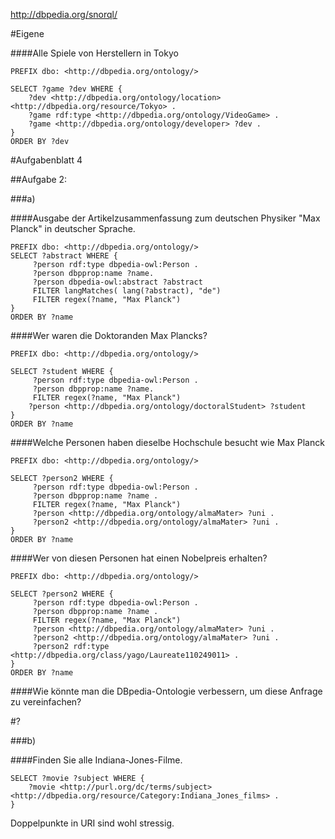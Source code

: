 http://dbpedia.org/snorql/

#Eigene

####Alle Spiele von Herstellern in Tokyo

```
PREFIX dbo: <http://dbpedia.org/ontology/>

SELECT ?game ?dev WHERE {
    ?dev <http://dbpedia.org/ontology/location> <http://dbpedia.org/resource/Tokyo> .
    ?game rdf:type <http://dbpedia.org/ontology/VideoGame> .
    ?game <http://dbpedia.org/ontology/developer> ?dev .
}
ORDER BY ?dev
```


#Aufgabenblatt 4

##Aufgabe 2:

###a)

####Ausgabe der Artikelzusammenfassung zum deutschen Physiker "Max Planck" in deutscher Sprache.

```
PREFIX dbo: <http://dbpedia.org/ontology/>
SELECT ?abstract WHERE {
     ?person rdf:type dbpedia-owl:Person .
     ?person dbpprop:name ?name.
     ?person dbpedia-owl:abstract ?abstract
     FILTER langMatches( lang(?abstract), "de")
     FILTER regex(?name, "Max Planck") 
}
ORDER BY ?name
```

####Wer waren die Doktoranden Max Plancks?

```
PREFIX dbo: <http://dbpedia.org/ontology/>

SELECT ?student WHERE {
     ?person rdf:type dbpedia-owl:Person .
     ?person dbpprop:name ?name.
     FILTER regex(?name, "Max Planck") 
    ?person <http://dbpedia.org/ontology/doctoralStudent> ?student
}
ORDER BY ?name
```

####Welche Personen haben dieselbe Hochschule besucht wie Max Planck

```
PREFIX dbo: <http://dbpedia.org/ontology/>

SELECT ?person2 WHERE {
     ?person rdf:type dbpedia-owl:Person .
     ?person dbpprop:name ?name .
     FILTER regex(?name, "Max Planck")
     ?person <http://dbpedia.org/ontology/almaMater> ?uni .
     ?person2 <http://dbpedia.org/ontology/almaMater> ?uni .
}
ORDER BY ?name
```

####Wer von diesen Personen hat einen Nobelpreis erhalten?

```
PREFIX dbo: <http://dbpedia.org/ontology/>

SELECT ?person2 WHERE {
     ?person rdf:type dbpedia-owl:Person .
     ?person dbpprop:name ?name .
     FILTER regex(?name, "Max Planck")
     ?person <http://dbpedia.org/ontology/almaMater> ?uni .
     ?person2 <http://dbpedia.org/ontology/almaMater> ?uni .
     ?person2 rdf:type <http://dbpedia.org/class/yago/Laureate110249011> .
}
ORDER BY ?name
``` 

####Wie könnte man die DBpedia-Ontologie verbessern, um diese Anfrage zu vereinfachen?

#?

###b)

####Finden Sie alle Indiana-Jones-Filme.
```
SELECT ?movie ?subject WHERE {
    ?movie <http://purl.org/dc/terms/subject> <http://dbpedia.org/resource/Category:Indiana_Jones_films> .
}
```

Doppelpunkte in URI sind wohl stressig.